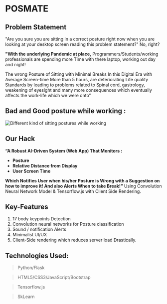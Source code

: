 # __POSMATE__
## Problem Statement

"Are you sure you are sitting in a correct posture right now when you are looking at your desktop screen reading this problem statement?" No, right?

__"With the underlying Pandemic at place,__ Programmers/Students/working professionals are spending more Time with there laptop, working out day and night! 


The wrong Posture of Sitting with Minimal Breaks In this Digital Era with Average Screen-time More than 5 hours, are deteriorating Life quality Standards by leading to problems related to Spinal cord, gastrology, weakening of eyesight and many more consequences which eventually affects the work-life which we were onto”


## Bad and Good posture while working : 
![](https://assets.website-files.com/5876c7374691a7d805ce8d19/5aa15464efcfd20001628a17_shutterstock_524133304-p-1080.jpeg "Different kind of sitting postures while working")

## Our Hack
**“A Robust AI-Driven System (Web App) That Monitors :**
- **Posture**
- **Relative Distance from Display**
- **User Screen Time**

**Which Notifies User when his/her Posture is Wrong with a Suggestion on how to improve it! And also Alerts When to take Break!”**
Using Convolution Neural Network Model 
& Tensorflow.js with Client Side Rendering.

## Key-Features
1. 17 body keypoints Detection
2. Convolution neural networks for Posture classification
3. Sound / notification Alerts
4. Minimalist UI/UX
5. Client-Side rendering which reduces server load Drastically.

## Technologies Used:
> Python/Flask

> HTML5/CSS3/JavaScript/Bootstrap

> Tensorflow.js

>SkLearn 
